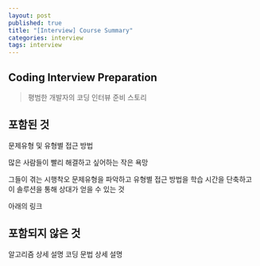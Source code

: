 ```yaml
---
layout: post
published: true
title: "[Interview] Course Summary"
categories: interview
tags: interview 
---
```


## Coding Interview Preparation
> 평범한 개발자의 코딩 인터뷰 준비 스토리

## 포함된 것
문제유형 및 유형별 접근 방법

많은 사람들이 빨리 해결하고 싶어하는 작은 욕망

그들이 겪는 시행착오
문제유형을 파악하고 유형별 접근 방법을 학습
시간을 단축하고 이 솔루션을 통해 상대가 얻을 수 있는 것

아래의 링크

## 포함되지 않은 것
알고리즘 상세 설명
코딩 문법 상세 설명